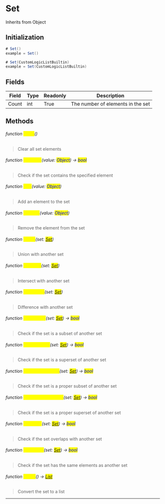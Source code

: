 # Set
Inherits from Object

## Initialization
```csharp
# Set()
example = Set()

# Set(CustomLogicListBuiltin)
example = Set(CustomLogicListBuiltin)
```
## Fields
|Field|Type|Readonly|Description|
|---|---|---|---|
|Count|int|True|The number of elements in the set|
## Methods
###### function <mark style="color:yellow;">Clear</mark>()
> Clear all set elements

###### function <mark style="color:yellow;">Contains</mark>(value: <mark style="color:blue;">Object</mark>) → <mark style="color:blue;">bool</mark>
> Check if the set contains the specified element

###### function <mark style="color:yellow;">Add</mark>(value: <mark style="color:blue;">Object</mark>)
> Add an element to the set

###### function <mark style="color:yellow;">Remove</mark>(value: <mark style="color:blue;">Object</mark>)
> Remove the element from the set

###### function <mark style="color:yellow;">Union</mark>(set: <mark style="color:blue;">[Set](../objects/Set.md)</mark>)
> Union with another set

###### function <mark style="color:yellow;">Intersect</mark>(set: <mark style="color:blue;">[Set](../objects/Set.md)</mark>)
> Intersect with another set

###### function <mark style="color:yellow;">Difference</mark>(set: <mark style="color:blue;">[Set](../objects/Set.md)</mark>)
> Difference with another set

###### function <mark style="color:yellow;">IsSubsetOf</mark>(set: <mark style="color:blue;">[Set](../objects/Set.md)</mark>) → <mark style="color:blue;">bool</mark>
> Check if the set is a subset of another set

###### function <mark style="color:yellow;">IsSupersetOf</mark>(set: <mark style="color:blue;">[Set](../objects/Set.md)</mark>) → <mark style="color:blue;">bool</mark>
> Check if the set is a superset of another set

###### function <mark style="color:yellow;">IsProperSubsetOf</mark>(set: <mark style="color:blue;">[Set](../objects/Set.md)</mark>) → <mark style="color:blue;">bool</mark>
> Check if the set is a proper subset of another set

###### function <mark style="color:yellow;">IsProperSupersetOf</mark>(set: <mark style="color:blue;">[Set](../objects/Set.md)</mark>) → <mark style="color:blue;">bool</mark>
> Check if the set is a proper superset of another set

###### function <mark style="color:yellow;">Overlaps</mark>(set: <mark style="color:blue;">[Set](../objects/Set.md)</mark>) → <mark style="color:blue;">bool</mark>
> Check if the set overlaps with another set

###### function <mark style="color:yellow;">SetEquals</mark>(set: <mark style="color:blue;">[Set](../objects/Set.md)</mark>) → <mark style="color:blue;">bool</mark>
> Check if the set has the same elements as another set

###### function <mark style="color:yellow;">ToList</mark>() → <mark style="color:blue;">[List](../objects/List.md)</mark>
> Convert the set to a list


---

